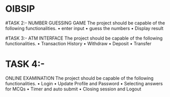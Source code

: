 # OIBSIP

#TASK 2:-
NUMBER GUESSING GAME
The project should be capable of the following functionalities.
• enter input
• guess the numbers
• Display result

#TASK 3:-
ATM INTERFACE
The project should be capable of the following functionalities.
• Transaction History
• Withdraw
• Deposit
• Transfer


# TASK 4:-
ONLINE EXAMINATION
The project should be capable of the following functionalities.
• Login
• Update Profile and Password
• Selecting answers for MCQs
• Timer and auto submit
• Closing session and Logout
